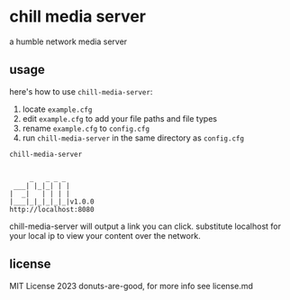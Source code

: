 # chill media server

a humble network media server

## usage

here's how to use `chill-media-server`:

1. locate `example.cfg`
2. edit `example.cfg` to add your file paths and file types
3. rename `example.cfg` to `config.cfg`
3. run `chill-media-server` in the same directory as `config.cfg`

```
chill-media-server


     _   _ _ _ 
 ___| |_|_| | |
|  _|   | | | |
|___|_|_|_|_|_|v1.0.0
http://localhost:8080

```
chill-media-server will output a link you can click. substitute localhost for your local ip to view your content over the network.

## license

MIT License 2023 donuts-are-good, for more info see license.md
